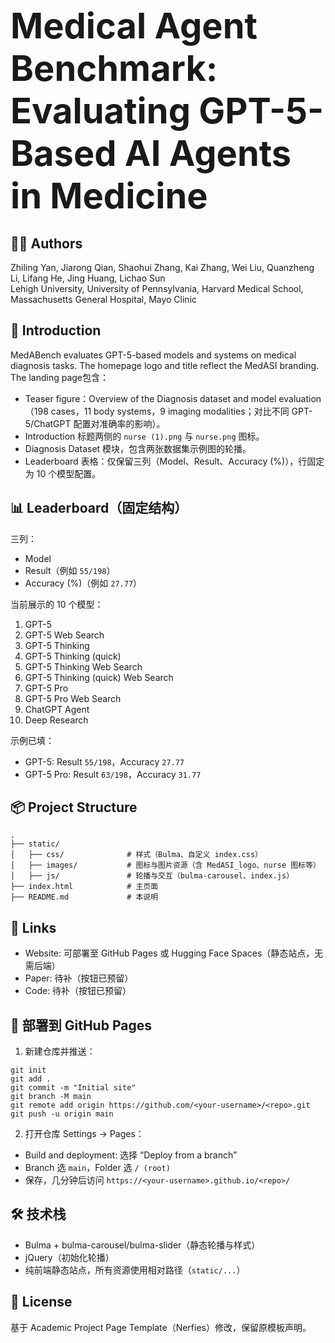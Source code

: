 <h1>
  <span style="font-size: 2em; vertical-align: middle;">Medical Agent Benchmark:</span>
  <span style="font-size: 2em; vertical-align: middle;">Evaluating GPT-5-Based AI Agents in Medicine</span>
</h1>

## 👨‍💻 Authors

Zhiling Yan, Jiarong Qian, Shaohui Zhang, Kai Zhang, Wei Liu, Quanzheng Li, Lifang He, Jing Huang, Lichao Sun  
Lehigh University, 
University of Pennsylvania,
Harvard Medical School,
Massachusetts General Hospital,
Mayo Clinic


## 🌟 Introduction

MedABench evaluates GPT-5-based models and systems on medical diagnosis tasks. The homepage logo and title reflect the MedASI branding. The landing page包含：

- Teaser figure：Overview of the Diagnosis dataset and model evaluation（198 cases，11 body systems，9 imaging modalities；对比不同 GPT-5/ChatGPT 配置对准确率的影响）。
- Introduction 标题两侧的 `nurse (1).png` 与 `nurse.png` 图标。
- Diagnosis Dataset 模块，包含两张数据集示例图的轮播。
- Leaderboard 表格：仅保留三列（Model、Result、Accuracy (%)），行固定为 10 个模型配置。

## 📊 Leaderboard（固定结构）

三列：
- Model
- Result（例如 `55/198`）
- Accuracy (%)（例如 `27.77`）

当前展示的 10 个模型：
1. GPT-5  
2. GPT-5 Web Search  
3. GPT-5 Thinking  
4. GPT-5 Thinking (quick)  
5. GPT-5 Thinking Web Search  
6. GPT-5 Thinking (quick) Web Search  
7. GPT-5 Pro  
8. GPT-5 Pro Web Search  
9. ChatGPT Agent  
10. Deep Research

示例已填：
- GPT-5: Result `55/198`，Accuracy `27.77`
- GPT-5 Pro: Result `63/198`，Accuracy `31.77`

## 📦 Project Structure

```
.
├── static/
│   ├── css/              # 样式（Bulma、自定义 index.css）
│   ├── images/           # 图标与图片资源（含 MedASI_logo、nurse 图标等）
│   ├── js/               # 轮播与交互（bulma-carousel、index.js）
├── index.html            # 主页面
├── README.md             # 本说明
```

## 🔗 Links

- Website: 可部署至 GitHub Pages 或 Hugging Face Spaces（静态站点，无需后端）
- Paper: 待补（按钮已预留）
- Code: 待补（按钮已预留）

## 🚀 部署到 GitHub Pages

1) 新建仓库并推送：
```
git init
git add .
git commit -m "Initial site"
git branch -M main
git remote add origin https://github.com/<your-username>/<repo>.git
git push -u origin main
```

2) 打开仓库 Settings → Pages：
- Build and deployment: 选择 “Deploy from a branch”
- Branch 选 `main`，Folder 选 `/ (root)`
- 保存，几分钟后访问 `https://<your-username>.github.io/<repo>/`

## 🛠 技术栈

- Bulma + bulma-carousel/bulma-slider（静态轮播与样式）
- jQuery（初始化轮播）
- 纯前端静态站点，所有资源使用相对路径（`static/...`）

## 📄 License

基于 Academic Project Page Template（Nerfies）修改，保留原模板声明。

